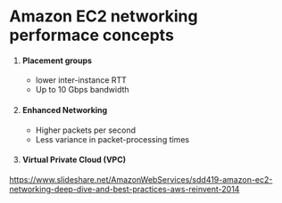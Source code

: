 # Amazon EC2 networking performace concepts

1. #### Placement groups
    - lower inter-instance RTT
    - Up to 10 Gbps bandwidth
2. #### Enhanced Networking
    - Higher packets per second
    - Less variance in packet-processing times
3. #### Virtual Private Cloud (VPC) 

https://www.slideshare.net/AmazonWebServices/sdd419-amazon-ec2-networking-deep-dive-and-best-practices-aws-reinvent-2014